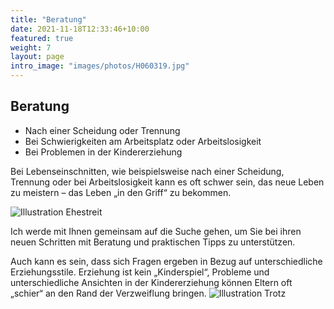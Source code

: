 ```yaml
---
title: "Beratung"
date: 2021-11-18T12:33:46+10:00
featured: true
weight: 7
layout: page
intro_image: "images/photos/H060319.jpg"
---
```


## Beratung

* Nach einer Scheidung oder Trennung
* Bei Schwierigkeiten am Arbeitsplatz oder Arbeitslosigkeit
* Bei Problemen in der Kindererziehung

Bei Lebenseinschnitten, wie beispielsweise nach einer Scheidung, Trennung oder bei  Arbeitslosigkeit kann es oft schwer sein, das neue Leben zu meistern – das Leben „in den Griff“ zu bekommen.

![Illustration Ehestreit](../../images/illustrations/PT_Quehenberger_Ehestreit.png)

Ich werde mit Ihnen gemeinsam auf die Suche gehen, um Sie bei ihren neuen Schritten mit Beratung und praktischen Tipps zu unterstützen.

Auch kann es sein, dass sich Fragen ergeben in Bezug auf unterschiedliche Erziehungsstile. Erziehung ist kein „Kinderspiel“, Probleme und unterschiedliche Ansichten in der Kindererziehung können Eltern oft „schier“ an den Rand der Verzweiflung bringen.
![Illustration Trotz](../../images/illustrations/PT_Quehenberger_Trotz.png)
